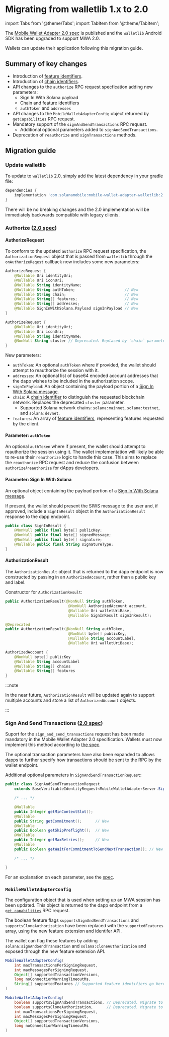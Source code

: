 # Migrating from walletlib 1.x to 2.0

import Tabs from '@theme/Tabs';
import TabItem from '@theme/TabItem';

The [Mobile Wallet Adapter 2.0 spec](https://solana-mobile.github.io/mobile-wallet-adapter/spec/spec.html) is published and the `walletlib` Android SDK
has been upgraded to support MWA 2.0.

Wallets can update their application following this migration guide.

## Summary of key changes

- Introduction of [feature identifiers](https://solana-mobile.github.io/mobile-wallet-adapter/spec/spec.html#feature-identifiers).
- Introduction of [chain identifiers](https://solana-mobile.github.io/mobile-wallet-adapter/spec/spec.html#chain-identifiers).
- API changes to the `authorize` RPC request specfication adding new parameters:
  - Sign In With Solana payload
  - Chain and feature identifiers
  - `authToken` and `addresses`
- API changes to the `MobileWalletAdapterConfig` object returned by `getCapabilities` RPC request.
- Mandatory support of the `signAndSendTransactions` RPC request.
  - Additional optional parameters added to `signAndSendTransactions`.
- Deprecation of `reauthorize` and `signTransactions` methods.

## Migration guide

### Update walletlib

To update to `walletlib` 2.0, simply add the latest dependency in your gradle file:

```groovy
dependencies {
    implementation 'com.solanamobile:mobile-wallet-adapter-walletlib:2.0.0-beta1'
}
```

There will be no breaking changes and the 2.0 implementation will be immediately backwards compatible with legacy clients.

### Authorize ([2.0 spec](https://solana-mobile.github.io/mobile-wallet-adapter/spec/spec.html#authorize))

#### AuthorizeRequest

To conform to the updated `authorize` RPC request specification, the `AuthorizationRequest` object that is passed from `walletlib` through the `onAuthorizeReqest` callback now includes some new parameters:

<Tabs>
<TabItem value="MWA 2.0" label="MWA 2.0">

```kotlin
AuthorizeRequest {
    @Nullable Uri identityUri;
    @Nullable Uri iconUri;
    @Nullable String identityName;
    @Nullable String authToken;                      // New
    @Nullable String chain;                          // New
    @Nullable String[] features;                     // New
    @Nullable String[] addresses;                    // New
    @Nullable SignInWithSolana.Payload signInPayload // New
}
```

</TabItem>
<TabItem value="Legacy" label="Legacy">

```kotlin
AuthorizeRequest {
    @Nullable Uri identityUri;
    @Nullable Uri iconUri;
    @Nullable String identityName;
    @NonNull String cluster // Deprecated. Replaced by `chain` parameter.
}
```

</TabItem>
</Tabs>

New parameters:

- `authToken`: An optional `authToken` where if provided, the wallet should attempt to reauthorize the session with it.
- `addresses`: An optional list of base64 encoded account addresses that the dapp wishes to be included in the authorization scope.
- `signInPayload`: An object containing the payload portion of a [Sign In With Solana message](https://siws.web3auth.io/spec).
- `chain`: A [chain identifier](https://solana-mobile.github.io/mobile-wallet-adapter/spec/spec.html#chain-identifiers) to distinguish the requested blockchain network. Replaces the deprecated `cluster` parameter.
  - Supported Solana network chains: `solana:mainnet`, `solana:testnet`, and `solana:devnet`.
- `features`: An array of [feature identifiers](https://solana-mobile.github.io/mobile-wallet-adapter/spec/spec.html#feature-identifiers), representing features requested by the client.

#### Parameter: `authToken`

An optional `authToken` where if present, the wallet should attempt to reauthorize the session using it. The wallet implementation will likely be able to re-use their `reauthorize` logic
to handle this case. This aims to replace the `reauthorize` RPC request and reduce the confusion between `authorize`/`reauthorize` for dApps developers.

#### Parameter: Sign In With Solana

An optional object containing the payload portion of a [Sign In With Solana message](https://siws.web3auth.io/spec).

If present, the wallet should present the SIWS message to the user and, if approved, include a `SignInResult` object in the `AuthorizationResult` response to the dapp endpoint.

```kotlin
public class SignInResult {
    @NonNull public final byte[] publicKey;
    @NonNull public final byte[] signedMessage;
    @NonNull public final byte[] signature;
    @Nullable public final String signatureType;
}
```

#### AuthorizationResult

The `AuthorizationResult` object that is returned to the dapp endpoint is now constructed by passing in an `AuthorizedAccount`, rather than a public key and label.

Constructor for `AuthorizationResult`:

<Tabs>
<TabItem value="MWA 2.0" label="MWA 2.0">

```kotlin
public AuthorizationResult(@NonNull String authToken,
                            @NonNull AuthorizedAccount account,
                            @Nullable Uri walletUriBase,
                            @Nullable SignInResult signInResult);
```

</TabItem>
<TabItem value="Legacy" label="Legacy">

```kotlin
@Deprecated
public AuthorizationResult(@NonNull String authToken,
                            @NonNull byte[] publicKey,
                            @Nullable String accountLabel,
                            @Nullable Uri walletUriBase);
```

</TabItem>
<TabItem value="AuthorizedAccount" label="AuthorizedAccount">

```kotlin
AuthorizedAccount {
    @NonNull byte[] publicKey
    @Nullable String accountLabel
    @Nullable String[] chains
    @Nullable String[] features
}
```

</TabItem>
</Tabs>

:::note

In the near future, `AuthorizationResult` will be updated again to support multiple accounts and store a list of `AuthorizedAccount` objects.

:::

### Sign And Send Transactions ([2.0 spec](https://solana-mobile.github.io/mobile-wallet-adapter/spec/spec.html#sign_and_send_transactions))

Suport for the `sign_and_send_transactions` request has been made mandatory in the Mobile Wallet Adapter 2.0 specification. Wallets must now implement this method according to [the spec](https://solana-mobile.github.io/mobile-wallet-adapter/spec/spec.html#sign_and_send_transactions).

The optional transaction parameters have also been expanded to allows dapps to further specify how transactions should be sent to the RPC by the wallet endpoint.

Additional optional parameters in `SignAndSendTransactionRequest`:

<Tabs>
<TabItem value="MWA 2.0" label="MWA 2.0">

```java
public class SignAndSendTransactionRequest
    extends BaseVerifiableIdentityRequest<MobileWalletAdapterServer.SignAndSendTransactionsRequest> {

    /* ... */

    @Nullable
    public Integer getMinContextSlot();
    @Nullable
    public String getCommitment();      // New
    @Nullable
    public Boolean getSkipPreflight();  // New
    @Nullable
    public Integer getMaxRetries();     // New
    @Nullable
    public Boolean getWaitForCommitmentToSendNextTransaction(); // New

    /* ... */

}
```

</TabItem>
</Tabs>

For an explanation on each parameter, see the [spec](https://solana-mobile.github.io/mobile-wallet-adapter/spec/spec.html#method-3).

### `MobileWalletAdapterConfig`

The configuration object that is used when setting up an MWA session has been updated. This object is returned to the dapp endpoint from a [`get_capabilities`](https://solana-mobile.github.io/mobile-wallet-adapter/spec/spec1.0.html#get_capabilities) RPC request.

The boolean feature flags `supportsSignAndSendTransactions` and `supportsCloneAuthorization` have been replaced with the `supportedFeatures` array, using the new
feature extension and identifer API.

The wallet can flag these features by adding `solana:signAndSendTransaction` and `solana:cloneAuthorization` and exposed through the new feature extension API.

<Tabs>
<TabItem value="MWA 2.0" label="MWA 2.0">

```java
MobileWalletAdapterConfig(
    int maxTransactionsPerSigningRequest,
    int maxMessagesPerSigningRequest,
    Object[] supportedTransactionVersions,
    long noConnectionWarningTimeoutMs,
    String[] supportedFeatures // Supported feature identifiers go here
)
```

</TabItem>
<TabItem value="Legacy" label="Legacy">

```java
MobileWalletAdapterConfig(
    boolean supportsSignAndSendTransactions, // Deprecated. Migrate to feature IDs
    boolean supportsCloneAuthorization,      // Deprecated. Migrate to feature IDs
    int maxTransactionsPerSigningRequest,
    int maxMessagesPerSigningRequest,
    Object[] supportedTransactionVersions,
    long noConnectionWarningTimeoutMs
)
```

</TabItem>
</Tabs>
